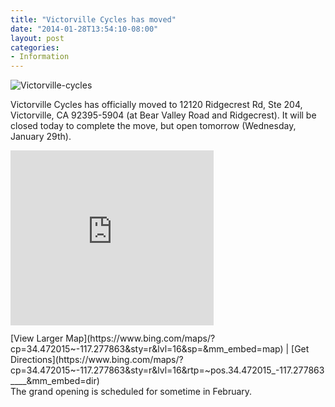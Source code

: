 ```yaml
---
title: "Victorville Cycles has moved"
date: "2014-01-28T13:54:10-08:00"
layout: post
categories:
- Information
---
```


![Victorville-cycles](https://www.hdcycling.org/assets/img/2014/01/Victorville-Cycles-exterior.jpg)  
  
Victorville Cycles has officially moved to 12120 Ridgecrest Rd, Ste 204, Victorville, CA 92395-5904 (at Bear Valley Road and Ridgecrest). It will be closed today to complete the move, but open tomorrow (Wednesday, January 29th).

<div><iframe frameborder="0" height="280" loading="lazy" src="https://www.bing.com/maps/embed/viewer.aspx?v=3&cp=34.472015~-117.277863&lvl=16&w=325&h=280&sty=r&typ=s&pp=&ps=55&dir=0&mkt=en-us&src=SHELL&form=BMEMJS" width="325"></iframe><div style="margin: 12px 0 0 0;">[View Larger Map](https://www.bing.com/maps/?cp=34.472015~-117.277863&sty=r&lvl=16&sp=&mm_embed=map) | [Get Directions](https://www.bing.com/maps/?cp=34.472015~-117.277863&sty=r&lvl=16&rtp=~pos.34.472015_-117.277863____&mm_embed=dir)</div></div>The grand opening is scheduled for sometime in February.